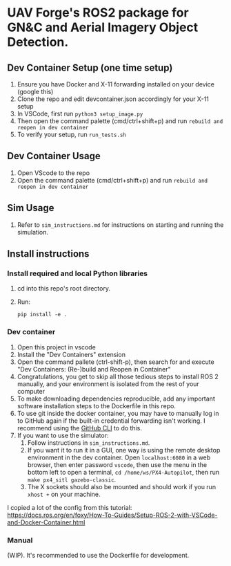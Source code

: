 # UAV Forge's ROS2 package for GN&C and Aerial Imagery Object Detection.

## Dev Container Setup (one time setup)
1. Ensure you have Docker and X-11 forwarding installed on your device (google this)
2. Clone the repo and edit devcontainer.json accordingly for your X-11 setup
3. In VSCode, first run `python3 setup_image.py`
4. Then open the command palette (cmd/ctrl+shift+p) and run `rebuild and reopen in dev container`
5. To verify your setup, run `run_tests.sh`

## Dev Container Usage
1. Open VScode to the repo
2. Open the command palette (cmd/ctrl+shift+p) and run `rebuild and reopen in dev container`

## Sim Usage

1. Refer to `sim_instructions.md` for instructions on starting and running the simulation.


## Install instructions

### Install required and local Python libraries

1. cd into this repo's root directory.

2. Run:
	```
	pip install -e .
	```


### Dev container

1. Open this project in vscode
2. Install the "Dev Containers" extension
3. Open the command pallete (ctrl-shift-p), then search for and execute "Dev Containers: (Re-)build and Reopen in Container"
4. Congratulations, you get to skip all those tedious steps to install ROS 2 manually, and your environment is isolated from the rest of your computer
5. To make downloading dependencies reproducible, add any important software installation steps to the Dockerfile in this repo.
6. To use git inside the docker container, you may have to manually log in to GitHub again if the built-in credential forwarding isn't working. I recommend using the [GitHub CLI](https://cli.github.com/) to do this.
7. If you want to use the simulator:
	1. Follow instructions in `sim_instructions.md`.
	2. If you want it to run it in a GUI, one way is using the remote desktop environment in the dev container. Open `localhost:6080` in a web browser, then enter password `vscode`, then use the menu in the bottom left to open a terminal, `cd /home/ws/PX4-Autopilot`, then run `make px4_sitl gazebo-classic`.
	3. The X sockets should also be mounted and should work if you run `xhost +` on your machine.


I copied a lot of the config from this tutorial: https://docs.ros.org/en/foxy/How-To-Guides/Setup-ROS-2-with-VSCode-and-Docker-Container.html


### Manual

(WIP). It's recommended to use the Dockerfile for development.
